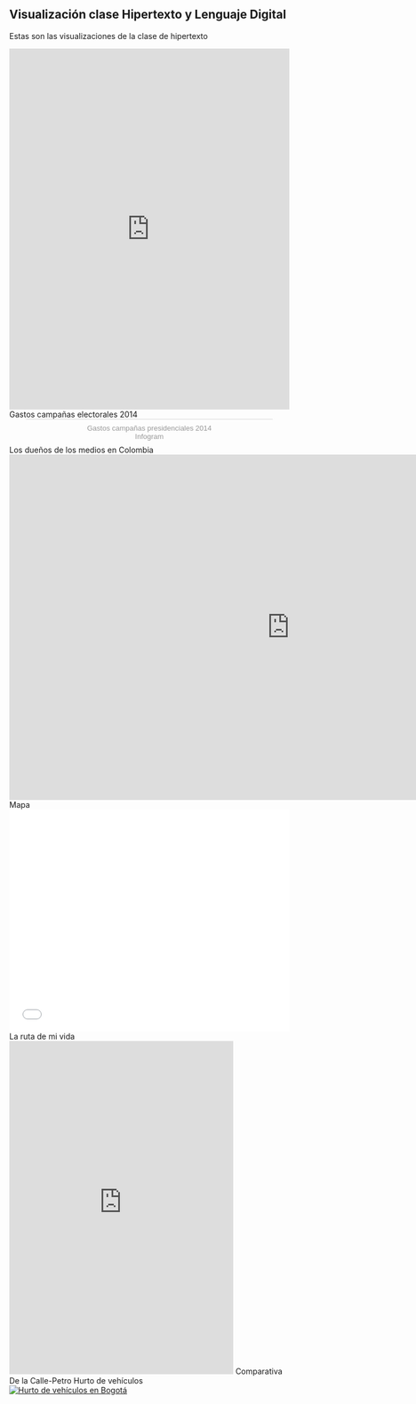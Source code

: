 ## Visualización clase Hipertexto y Lenguaje Digital
Estas son las visualizaciones de la clase de hipertexto 
<iframe src='https://cdn.knightlab.com/libs/timeline3/latest/embed/index.html?source=145J1Opj26zKqcJh_3qaB_WIPD7T8ZCQzqQA3nrDcp_c&font=Default&lang=en&initial_zoom=2&height=650' width='100%' height='650' webkitallowfullscreen mozallowfullscreen allowfullscreen frameborder='0'></iframe>
Gastos campañas electorales 2014
<div class="infogram-embed" data-id="c609bba0-6ba2-46c0-9582-149f68cad08d" data-type="interactive" data-title="Gastos campañas presidenciales 2014"></div><script>!function(e,t,s,i){var n="InfogramEmbeds",o=e.getElementsByTagName("script"),d=o[0],r=/^http:/.test(e.location)?"http:":"https:";if(/^\/{2}/.test(i)&&(i=r+i),window[n]&&window[n].initialized)window[n].process&&window[n].process();else if(!e.getElementById(s)){var a=e.createElement("script");a.async=1,a.id=s,a.src=i,d.parentNode.insertBefore(a,d)}}(document,0,"infogram-async","https://e.infogram.com/js/dist/embed-loader-min.js");</script><div style="padding:8px 0;font-family:Arial!important;font-size:13px!important;line-height:15px!important;text-align:center;border-top:1px solid #dadada;margin:0 30px"><a href="https://infogram.com/c609bba0-6ba2-46c0-9582-149f68cad08d" style="color:#989898!important;text-decoration:none!important;" target="_blank">Gastos campañas presidenciales 2014</a><br><a href="https://infogram.com" style="color:#989898!important;text-decoration:none!important;" target="_blank" rel="nofollow">Infogram</a></div>
Los dueños de los medios en Colombia 
<iframe width="1006.5" height="622.3525" seamless frameborder="0" scrolling="no" src="https://docs.google.com/spreadsheets/d/e/2PACX-1vQyCluQntoA8Go6U37IoBvtMCnO396gfT5UQP8rGUsSEQGAAcc3Ca1pZyaJhZyLtuaj9RlckdbS2IQC/pubchart?oid=1300193490&amp;format=interactive"></iframe>
Mapa
<iframe id="datawrapper-chart-NcT1P" src="//datawrapper.dwcdn.net/NcT1P/1/" scrolling="no" frameborder="0" allowtransparency="true" allowfullscreen="allowfullscreen" webkitallowfullscreen="webkitallowfullscreen" mozallowfullscreen="mozallowfullscreen" oallowfullscreen="oallowfullscreen" msallowfullscreen="msallowfullscreen" style="width: 0; min-width: 100% !important;" height="400"></iframe><script type="text/javascript">if("undefined"==typeof window.datawrapper)window.datawrapper={};window.datawrapper["NcT1P"]={},window.datawrapper["NcT1P"].embedDeltas={"100":525,"200":450,"300":425,"400":400,"500":400,"600":400,"700":375,"800":375,"900":375,"1000":375},window.datawrapper["NcT1P"].iframe=document.getElementById("datawrapper-chart-NcT1P"),window.datawrapper["NcT1P"].iframe.style.height=window.datawrapper["NcT1P"].embedDeltas[Math.min(1e3,Math.max(100*Math.floor(window.datawrapper["NcT1P"].iframe.offsetWidth/100),100))]+"px",window.addEventListener("message",function(a){if("undefined"!=typeof a.data["datawrapper-height"])for(var b in a.data["datawrapper-height"])if("NcT1P"==b)window.datawrapper["NcT1P"].iframe.style.height=a.data["datawrapper-height"][b]+"px"});</script>
La ruta de mi vida
<iframe src="https://uploads.knightlab.com/storymapjs/8ac2e6e5dbff49592bf6fccfec854bb1/la-ruta-de-mi-vida/draft.html" frameborder="0" width="80%" height="600"></iframe>
Comparativa De la Calle-Petro
<script type="text/javascript" src="https://ssl.gstatic.com/trends_nrtr/1225_RC03/embed_loader.js"></script> <script type="text/javascript"> trends.embed.renderExploreWidget("TIMESERIES", {"comparisonItem":[{"keyword":"/m/02r1m_r","geo":"","time":"today 12-m"},{"keyword":"/m/03c3tmt","geo":"","time":"today 12-m"}],"category":0,"property":""}, {"exploreQuery":"q=%2Fm%2F02r1m_r,%2Fm%2F03c3tmt&date=today 12-m,today 12-m","guestPath":"https://trends.google.es:443/trends/embed/"}); </script> 
Hurto de vehículos
<div class='tableauPlaceholder' id='viz1511919388659' style='position: relative'><noscript><a href='#'><img alt='Hurto de vehículos en Bogotá ' src='https:&#47;&#47;public.tableau.com&#47;static&#47;images&#47;Hu&#47;HurtodevehculosenBogot-ErickNieves&#47;HurtodevehculosenBogot&#47;1_rss.png' style='border: none' /></a></noscript><object class='tableauViz'  style='display:none;'><param name='host_url' value='https%3A%2F%2Fpublic.tableau.com%2F' /> <param name='embed_code_version' value='3' /> <param name='site_root' value='' /><param name='name' value='HurtodevehculosenBogot-ErickNieves&#47;HurtodevehculosenBogot' /><param name='tabs' value='no' /><param name='toolbar' value='yes' /><param name='static_image' value='https:&#47;&#47;public.tableau.com&#47;static&#47;images&#47;Hu&#47;HurtodevehculosenBogot-ErickNieves&#47;HurtodevehculosenBogot&#47;1.png' /> <param name='animate_transition' value='yes' /><param name='display_static_image' value='yes' /><param name='display_spinner' value='yes' /><param name='display_overlay' value='yes' /><param name='display_count' value='yes' /></object></div>                
<script type='text/javascript'>                    var divElement = document.getElementById('viz1511919388659');                    var vizElement = divElement.getElementsByTagName('object')[0];                    vizElement.style.width='1155px';vizElement.style.height='4027px';                    var scriptElement = document.createElement('script');                    scriptElement.src = 'https://public.tableau.com/javascripts/api/viz_v1.js';                    vizElement.parentNode.insertBefore(scriptElement, vizElement);                </script>
